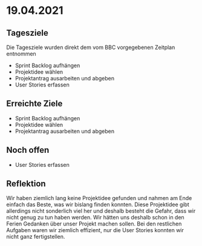 # 19.04.2021
## Tagesziele
Die Tagesziele wurden direkt dem vom BBC vorgegebenen Zeitplan entnommen
* Sprint Backlog aufhängen
* Projektidee wählen
* Projektantrag ausarbeiten und abgeben
* User Stories erfassen
## Erreichte Ziele
* Sprint Backlog aufhängen
* Projektidee wählen
* Projektantrag ausarbeiten und abgeben
## Noch offen
* User Stories erfassen
## Reflektion
Wir haben ziemlich lang keine Projektidee gefunden und nahmen am Ende einfach das Beste, was wir bislang finden konnten.
Diese Projektidee gibt allerdings nicht sonderlich viel her und deshalb besteht die Gefahr, dass wir nicht genug zu tun
haben werden. Wir hätten uns deshalb schon in den Ferien Gedanken über unser Projekt machen sollen. Bei den restlichen
Aufgaben waren wir ziemlich effizient, nur die User Stories konnten wir nicht ganz fertigstellen.